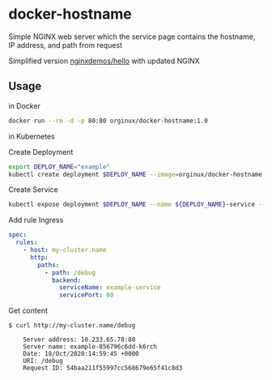 # docker-hostname
Simple NGINX web server which the service page  contains the hostname, IP address, and path from request


Simplified version [nginxdemos/hello](https://hub.docker.com/r/nginxdemos/hello) with updated NGINX

## Usage

in Docker
```bash
docker run --rm -d -p 80:80 orginux/docker-hostname:1.0
```

in Kubernetes

Create Deployment
```bash
export DEPLOY_NAME="example"
kubectl create deployment $DEPLOY_NAME --image=orginux/docker-hostname
```

Create Service
```bash
kubectl expose deployment $DEPLOY_NAME --name ${DEPLOY_NAME}-service --target-port 80 --port 80
```

Add rule Ingress
```yaml
spec:
  rules:
    - host: my-cluster.name
      http:
        paths:
          - path: /debug
            backend:
              serviceName: example-service
              servicePort: 80
```

Get content
```
$ curl http://my-cluster.name/debug

    Server address: 10.233.65.78:80
    Server name: example-856796c6dd-k6rch
    Date: 18/Oct/2020:14:59:45 +0000
    URI: /debug
    Request ID: 54baa211f55997cc568679e65f41c8d3
```
